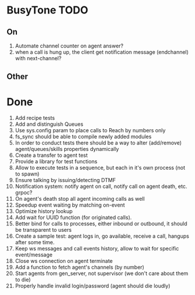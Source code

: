 BusyTone TODO
=============

## On

1. Automate channel counter on agent answer?
2. when a call is hung up, the client get notification message (endchannel) with next-channel?

## Other

Done
====

1. Add recipe tests
2. Add and distinguish Queues
2. Use sys.config param to place calls to Reach by numbers only
1. fs_sync should be able to compile newly added modules
1. In order to conduct tests there should be a way to alter (add/remove) agent/queues/skills properties dynamically
1. Create a transfer to agent test
3. Provide a library for test functions
1. Allow to execute tests in a sequence, but each in it's own process (not to spawn)
3. Ensure talking by issuing/detecting DTMF
1. Notification system: notify agent on call, notify call on agent death, etc. grpoc?
2. On agent's death stop all agent incoming calls as well
2. Speedup event waiting by matching on-event
3. Optimize history lookup
4. Add wait for UUID function (for originated calls).
1. Better bind for calls to processes, either inbound or outbound, it should be transparent to users
1. Create a sample test: agent logs in, go available, receive a call, hangups after some time.
1. Keep ws messages and call events history, allow to wait for specific event/message
1. Close ws connection on agent terminate
3. Add a function to fetch agent's channels (by number)
1. Start agents from gen_server, not supervisor (we don't care about them to die)
4. Properly handle invalid login/password (agent should die loudly)
